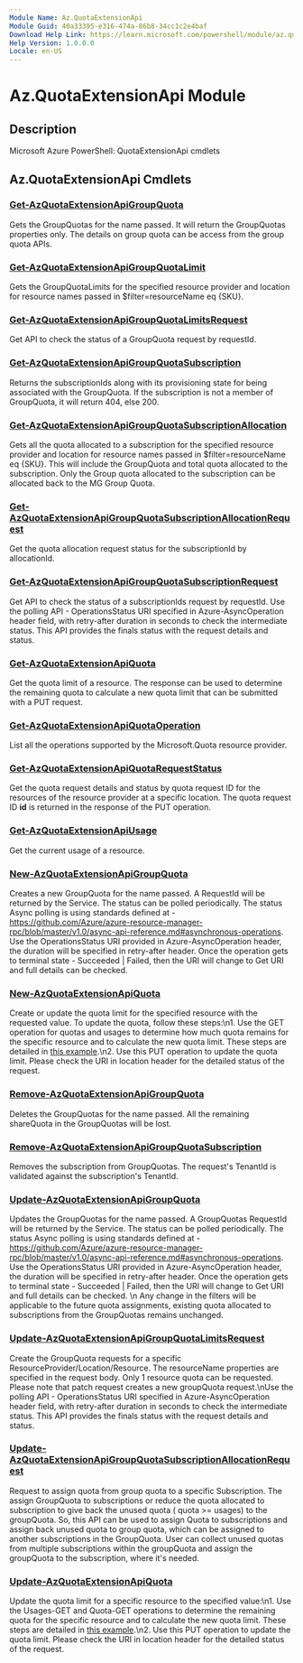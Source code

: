 ```yaml
---
Module Name: Az.QuotaExtensionApi
Module Guid: 40a33395-e316-474a-86b8-34cc1c2e4baf
Download Help Link: https://learn.microsoft.com/powershell/module/az.quotaextensionapi
Help Version: 1.0.0.0
Locale: en-US
---
```


# Az.QuotaExtensionApi Module
## Description
Microsoft Azure PowerShell: QuotaExtensionApi cmdlets

## Az.QuotaExtensionApi Cmdlets
### [Get-AzQuotaExtensionApiGroupQuota](Get-AzQuotaExtensionApiGroupQuota.md)
Gets the GroupQuotas for the name passed.
It will return the GroupQuotas properties only.
The details on group quota can be access from the group quota APIs.

### [Get-AzQuotaExtensionApiGroupQuotaLimit](Get-AzQuotaExtensionApiGroupQuotaLimit.md)
Gets the GroupQuotaLimits for the specified resource provider and location for resource names passed in $filter=resourceName eq {SKU}.

### [Get-AzQuotaExtensionApiGroupQuotaLimitsRequest](Get-AzQuotaExtensionApiGroupQuotaLimitsRequest.md)
Get API to check the status of a GroupQuota request by requestId.

### [Get-AzQuotaExtensionApiGroupQuotaSubscription](Get-AzQuotaExtensionApiGroupQuotaSubscription.md)
Returns the subscriptionIds along with its provisioning state for being associated with the GroupQuota.
If the subscription is not a member of GroupQuota, it will return 404, else 200.

### [Get-AzQuotaExtensionApiGroupQuotaSubscriptionAllocation](Get-AzQuotaExtensionApiGroupQuotaSubscriptionAllocation.md)
Gets all the quota allocated to a subscription for the specified resource provider and location for resource names passed in $filter=resourceName eq {SKU}.
This will include the GroupQuota and total quota allocated to the subscription.
Only the Group quota allocated to the subscription can be allocated back to the MG Group Quota.

### [Get-AzQuotaExtensionApiGroupQuotaSubscriptionAllocationRequest](Get-AzQuotaExtensionApiGroupQuotaSubscriptionAllocationRequest.md)
Get the quota allocation request status for the subscriptionId by allocationId.

### [Get-AzQuotaExtensionApiGroupQuotaSubscriptionRequest](Get-AzQuotaExtensionApiGroupQuotaSubscriptionRequest.md)
Get API to check the status of a subscriptionIds request by requestId.
Use the polling API - OperationsStatus URI specified in Azure-AsyncOperation header field, with retry-after duration in seconds to check the intermediate status.
This API provides the finals status with the request details and status.

### [Get-AzQuotaExtensionApiQuota](Get-AzQuotaExtensionApiQuota.md)
Get the quota limit of a resource.
The response can be used to determine the remaining quota to calculate a new quota limit that can be submitted with a PUT request.

### [Get-AzQuotaExtensionApiQuotaOperation](Get-AzQuotaExtensionApiQuotaOperation.md)
List all the operations supported by the Microsoft.Quota resource provider.

### [Get-AzQuotaExtensionApiQuotaRequestStatus](Get-AzQuotaExtensionApiQuotaRequestStatus.md)
Get the quota request details and status by quota request ID for the resources of the resource provider at a specific location.
The quota request ID **id** is returned in the response of the PUT operation.

### [Get-AzQuotaExtensionApiUsage](Get-AzQuotaExtensionApiUsage.md)
Get the current usage of a resource.

### [New-AzQuotaExtensionApiGroupQuota](New-AzQuotaExtensionApiGroupQuota.md)
Creates a new GroupQuota for the name passed.
A RequestId will be returned by the Service.
The status can be polled periodically.
The status Async polling is using standards defined at - https://github.com/Azure/azure-resource-manager-rpc/blob/master/v1.0/async-api-reference.md#asynchronous-operations.
Use the OperationsStatus URI provided in Azure-AsyncOperation header, the duration will be specified in retry-after header.
Once the operation gets to terminal state - Succeeded | Failed, then the URI will change to Get URI and full details can be checked.

### [New-AzQuotaExtensionApiQuota](New-AzQuotaExtensionApiQuota.md)
Create or update the quota limit for the specified resource with the requested value.
To update the quota, follow these steps:\n1.
Use the GET operation for quotas and usages to determine how much quota remains for the specific resource and to calculate the new quota limit.
These steps are detailed in [this example](https://techcommunity.microsoft.com/t5/azure-governance-and-management/using-the-new-quota-rest-api/ba-p/2183670).\n2.
Use this PUT operation to update the quota limit.
Please check the URI in location header for the detailed status of the request.

### [Remove-AzQuotaExtensionApiGroupQuota](Remove-AzQuotaExtensionApiGroupQuota.md)
Deletes the GroupQuotas for the name passed.
All the remaining shareQuota in the GroupQuotas will be lost.

### [Remove-AzQuotaExtensionApiGroupQuotaSubscription](Remove-AzQuotaExtensionApiGroupQuotaSubscription.md)
Removes the subscription from GroupQuotas.
The request's TenantId is validated against the subscription's TenantId.

### [Update-AzQuotaExtensionApiGroupQuota](Update-AzQuotaExtensionApiGroupQuota.md)
Updates the GroupQuotas for the name passed.
A GroupQuotas RequestId will be returned by the Service.
The status can be polled periodically.
The status Async polling is using standards defined at - https://github.com/Azure/azure-resource-manager-rpc/blob/master/v1.0/async-api-reference.md#asynchronous-operations.
Use the OperationsStatus URI provided in Azure-AsyncOperation header, the duration will be specified in retry-after header.
Once the operation gets to terminal state - Succeeded | Failed, then the URI will change to Get URI and full details can be checked.
\n Any change in the filters will be applicable to the future quota assignments, existing quota allocated to subscriptions from the GroupQuotas remains unchanged.

### [Update-AzQuotaExtensionApiGroupQuotaLimitsRequest](Update-AzQuotaExtensionApiGroupQuotaLimitsRequest.md)
Create the GroupQuota requests for a specific ResourceProvider/Location/Resource.
The resourceName properties are specified in the request body.
Only 1 resource quota can be requested.
Please note that patch request creates a new groupQuota request.\nUse the polling API - OperationsStatus URI specified in Azure-AsyncOperation header field, with retry-after duration in seconds to check the intermediate status.
This API provides the finals status with the request details and status.

### [Update-AzQuotaExtensionApiGroupQuotaSubscriptionAllocationRequest](Update-AzQuotaExtensionApiGroupQuotaSubscriptionAllocationRequest.md)
Request to assign quota from group quota to a specific Subscription.
The assign GroupQuota to subscriptions or reduce the quota allocated to subscription to give back the unused quota ( quota \>= usages) to the groupQuota.
So, this API can be used to assign Quota to subscriptions and assign back unused quota to group quota, which can be assigned to another subscriptions in the GroupQuota.
User can collect unused quotas from multiple subscriptions within the groupQuota and assign the groupQuota to the subscription, where it's needed.

### [Update-AzQuotaExtensionApiQuota](Update-AzQuotaExtensionApiQuota.md)
Update the quota limit for a specific resource to the specified value:\n1.
Use the Usages-GET and Quota-GET operations to determine the remaining quota for the specific resource and to calculate the new quota limit.
These steps are detailed in [this example](https://techcommunity.microsoft.com/t5/azure-governance-and-management/using-the-new-quota-rest-api/ba-p/2183670).\n2.
Use this PUT operation to update the quota limit.
Please check the URI in location header for the detailed status of the request.

